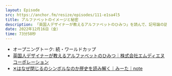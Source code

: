 ```yaml
---
layout: Episode
src: https://anchor.fm/resize/episodes/111-e1sa4l5
title: アルファベットのイメージと秘密
description: 「英国人デザイナーが教えるアルファベットのひみつ」を読んで、記号論の話からアルファベットそれぞれのイメージの話をしました。
date: 2022年12月16日（金）
time: 73分58秒
---
```


- オープニングトーク: 続・ワールドカップ
- [英国人デザイナーが教えるアルファベットのひみつ｜株式会社エムディエヌコーポレーション](https://books.mdn.co.jp/books/3216303005/)
- [✕はなぜ閉じるのシンボルなのか歴史を読み解く｜みーた｜note](https://note.com/earlgray_mk/n/n139a9d9cd282)
